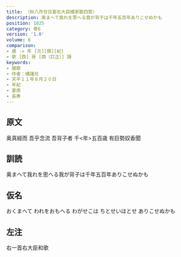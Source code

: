 ```yaml
---
title: （秋八月廿日宴右大臣橘家歌四首）
description: 奥まへて我れを思へる我が背子は千年五百年ありこせぬかも
position: 1025
category: 巻6
version: '1.0'
volume: 6
comparison:
- 歳 -> 年 [元][類][紀]
- 歌 [西] 哥 [西（訂正）] 謌
keywords:
- 雑歌
- 作者：橘諸兄
- 天平１１年８月２０日
- 年紀
- 宴席
- 長寿
---
```


## 原文

奥真經而 吾乎念流 吾背子者 千<年>五百歳 有巨勢奴香聞

## 訓読

奥まへて我れを思へる我が背子は千年五百年ありこせぬかも

## 仮名

おくまへて われをおもへる わがせこは ちとせいほとせ ありこせぬかも

## 左注

右一首右大臣和歌

